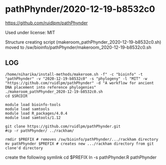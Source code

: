 pathPhynder/2020-12-19-b8532c0
========================

<https://github.com/ruidlpm/pathPhynder>

Used under license:
MIT


Structure creating script (makeroom_pathPhynder_2020-12-19-b8532c0.sh) moved to /sw/bioinfo/pathPhynder/makeroom_2020-12-19-b8532c0.sh

LOG
---

    /home/niharika/install-methods/makeroom.sh -f" -c "bioinfo" -t "pathPhynder" -v "2020-12-19-b8532c0" -s "phylogeny" -l "MIT" -w "https://github.com/ruidlpm/pathPhynder" -d "A workflow for ancient DNA placement into reference phylogenies"
    ./makeroom_pathPhynder_2020-12-19-b8532c0.sh
    cd $SRCDIR

    module load bioinfo-tools
    module load samtools
    module load R_packages/4.0.4
    module load samtools/1.12

    git clone https://github.com/ruidlpm/pathPhynder.git
    #cp -r pathPhynder/ ../rackham/

    rmdir $PREFIX # removes /sw/bioinfo/pathPhynder/.../rackham directory
    mv pathPhynder $PREFIX # creates new .../rackham directory from git clone'd directory

create the following symlink 
    cd $PREFIX
    ln -s pathPhynder.R pathPhynder
